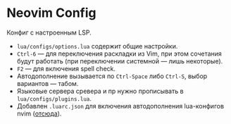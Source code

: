 # Neovim Config

Конфиг с настроенным LSP.

* `lua/configs/options.lua` содержит общие настройки.
* `Ctrl-6` — для переключения раскладки из Vim, при этом сочетания будут работать (при переключении системной — лишь некоторые).
* `F2` — для включения spell check.
* Автодополнение вызывается по `Ctrl-Space` либо `Ctrl-S`, выбор вариантов — табом.
* Языковые сервера сревера и пр нужно прописывать в `lua/configs/plugins.lua`.
* Добавлен `.luarc.json` для включения автодополнения lua-конфигов nvim ([отсюда](https://lsp-zero.netlify.app/docs/guide/neovim-lua-ls.html)).
